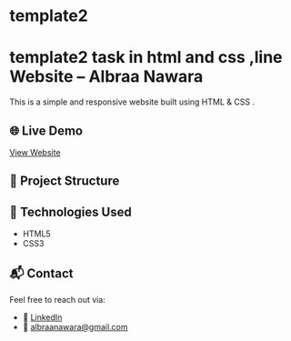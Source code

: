 # template2

# template2 task in html and css ,line Website – Albraa Nawara

This is a simple and responsive  website built using HTML & CSS . 

## 🌐 Live Demo

[View Website](https://albraanawara.github.io/template2/)

## 📁 Project Structure


## 🚀 Technologies Used

- HTML5
- CSS3



## 📬 Contact

Feel free to reach out via:

- 💼 [LinkedIn](https://www.linkedin.com/in/albraa-nawara-139666242/)
- 📧 albraanawara@gmail.com
